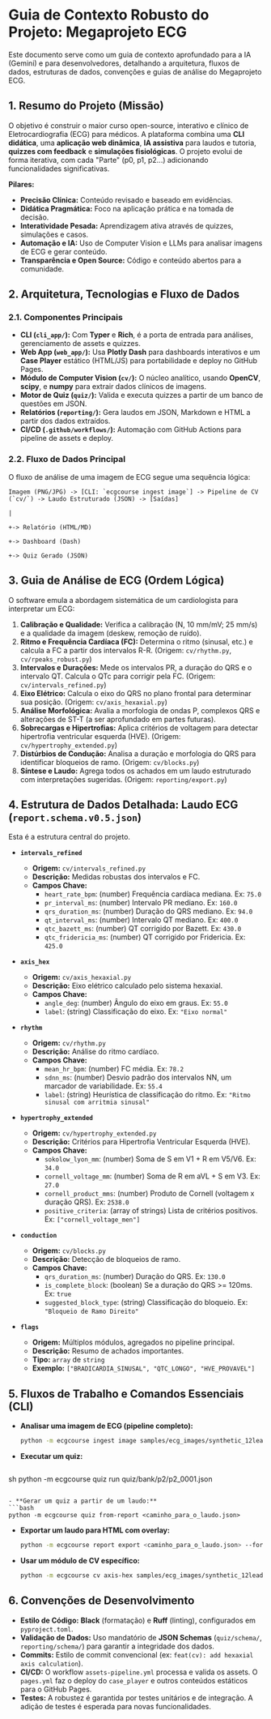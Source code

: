 # Guia de Contexto Robusto do Projeto: Megaprojeto ECG

Este documento serve como um guia de contexto aprofundado para a IA (Gemini) e para desenvolvedores, detalhando a arquitetura, fluxos de dados, estruturas de dados, convenções e guias de análise do Megaprojeto ECG.

## 1. Resumo do Projeto (Missão)

O objetivo é construir o maior curso open-source, interativo e clínico de Eletrocardiografia (ECG) para médicos. A plataforma combina uma **CLI didática**, uma **aplicação web dinâmica**, **IA assistiva** para laudos e tutoria, **quizzes com feedback** e **simulações fisiológicas**. O projeto evolui de forma iterativa, com cada "Parte" (p0, p1, p2...) adicionando funcionalidades significativas.

**Pilares:**
- **Precisão Clínica:** Conteúdo revisado e baseado em evidências.
- **Didática Pragmática:** Foco na aplicação prática e na tomada de decisão.
- **Interatividade Pesada:** Aprendizagem ativa através de quizzes, simulações e casos.
- **Automação e IA:** Uso de Computer Vision e LLMs para analisar imagens de ECG e gerar conteúdo.
- **Transparência e Open Source:** Código e conteúdo abertos para a comunidade.

## 2. Arquitetura, Tecnologias e Fluxo de Dados

### 2.1. Componentes Principais
- **CLI (`cli_app/`):** Com **Typer** e **Rich**, é a porta de entrada para análises, gerenciamento de assets e quizzes.
- **Web App (`web_app/`):** Usa **Plotly Dash** para dashboards interativos e um **Case Player** estático (HTML/JS) para portabilidade e deploy no GitHub Pages.
- **Módulo de Computer Vision (`cv/`):** O núcleo analítico, usando **OpenCV**, **scipy**, e **numpy** para extrair dados clínicos de imagens.
- **Motor de Quiz (`quiz/`):** Valida e executa quizzes a partir de um banco de questões em JSON.
- **Relatórios (`reporting/`):** Gera laudos em JSON, Markdown e HTML a partir dos dados extraídos.
- **CI/CD (`.github/workflows/`):** Automação com GitHub Actions para pipeline de assets e deploy.

### 2.2. Fluxo de Dados Principal
O fluxo de análise de uma imagem de ECG segue uma sequência lógica:

```
Imagem (PNG/JPG) -> [CLI: `ecgcourse ingest image`] -> Pipeline de CV (`cv/`) -> Laudo Estruturado (JSON) -> [Saídas]
                                                                                                           |
                                                                                                           +-> Relatório (HTML/MD)
                                                                                                           +-> Dashboard (Dash)
                                                                                                           +-> Quiz Gerado (JSON)
```

## 3. Guia de Análise de ECG (Ordem Lógica)

O software emula a abordagem sistemática de um cardiologista para interpretar um ECG:

1.  **Calibração e Qualidade:** Verifica a calibração (N, 10 mm/mV; 25 mm/s) e a qualidade da imagem (deskew, remoção de ruído).
2.  **Ritmo e Frequência Cardíaca (FC):** Determina o ritmo (sinusal, etc.) e calcula a FC a partir dos intervalos R-R. (Origem: `cv/rhythm.py`, `cv/rpeaks_robust.py`)
3.  **Intervalos e Durações:** Mede os intervalos PR, a duração do QRS e o intervalo QT. Calcula o QTc para corrigir pela FC. (Origem: `cv/intervals_refined.py`)
4.  **Eixo Elétrico:** Calcula o eixo do QRS no plano frontal para determinar sua posição. (Origem: `cv/axis_hexaxial.py`)
5.  **Análise Morfológica:** Avalia a morfologia de ondas P, complexos QRS e alterações de ST-T (a ser aprofundado em partes futuras).
6.  **Sobrecargas e Hipertrofias:** Aplica critérios de voltagem para detectar hipertrofia ventricular esquerda (HVE). (Origem: `cv/hypertrophy_extended.py`)
7.  **Distúrbios de Condução:** Analisa a duração e morfologia do QRS para identificar bloqueios de ramo. (Origem: `cv/blocks.py`)
8.  **Síntese e Laudo:** Agrega todos os achados em um laudo estruturado com interpretações sugeridas. (Origem: `reporting/export.py`)

## 4. Estrutura de Dados Detalhada: Laudo ECG (`report.schema.v0.5.json`)

Esta é a estrutura central do projeto.

- **`intervals_refined`**
    - **Origem:** `cv/intervals_refined.py`
    - **Descrição:** Medidas robustas dos intervalos e FC.
    - **Campos Chave:**
        - `heart_rate_bpm`: (number) Frequência cardíaca mediana. Ex: `75.0`
        - `pr_interval_ms`: (number) Intervalo PR mediano. Ex: `160.0`
        - `qrs_duration_ms`: (number) Duração do QRS mediano. Ex: `94.0`
        - `qt_interval_ms`: (number) Intervalo QT mediano. Ex: `400.0`
        - `qtc_bazett_ms`: (number) QT corrigido por Bazett. Ex: `430.0`
        - `qtc_fridericia_ms`: (number) QT corrigido por Fridericia. Ex: `425.0`

- **`axis_hex`**
    - **Origem:** `cv/axis_hexaxial.py`
    - **Descrição:** Eixo elétrico calculado pelo sistema hexaxial.
    - **Campos Chave:**
        - `angle_deg`: (number) Ângulo do eixo em graus. Ex: `55.0`
        - `label`: (string) Classificação do eixo. Ex: `"Eixo normal"`

- **`rhythm`**
    - **Origem:** `cv/rhythm.py`
    - **Descrição:** Análise do ritmo cardíaco.
    - **Campos Chave:**
        - `mean_hr_bpm`: (number) FC média. Ex: `78.2`
        - `sdnn_ms`: (number) Desvio padrão dos intervalos NN, um marcador de variabilidade. Ex: `55.4`
        - `label`: (string) Heurística de classificação do ritmo. Ex: `"Ritmo sinusal com arritmia sinusal"`

- **`hypertrophy_extended`**
    - **Origem:** `cv/hypertrophy_extended.py`
    - **Descrição:** Critérios para Hipertrofia Ventricular Esquerda (HVE).
    - **Campos Chave:**
        - `sokolow_lyon_mm`: (number) Soma de S em V1 + R em V5/V6. Ex: `34.0`
        - `cornell_voltage_mm`: (number) Soma de R em aVL + S em V3. Ex: `27.0`
        - `cornell_product_mms`: (number) Produto de Cornell (voltagem x duração QRS). Ex: `2538.0`
        - `positive_criteria`: (array of strings) Lista de critérios positivos. Ex: `["cornell_voltage_men"]`

- **`conduction`**
    - **Origem:** `cv/blocks.py`
    - **Descrição:** Detecção de bloqueios de ramo.
    - **Campos Chave:**
        - `qrs_duration_ms`: (number) Duração do QRS. Ex: `130.0`
        - `is_complete_block`: (boolean) Se a duração do QRS >= 120ms. Ex: `true`
        - `suggested_block_type`: (string) Classificação do bloqueio. Ex: `"Bloqueio de Ramo Direito"`

- **`flags`**
    - **Origem:** Múltiplos módulos, agregados no pipeline principal.
    - **Descrição:** Resumo de achados importantes.
    - **Tipo:** `array` de `string`
    - **Exemplo:** `["BRADICARDIA_SINUSAL", "QTC_LONGO", "HVE_PROVAVEL"]`

## 5. Fluxos de Trabalho e Comandos Essenciais (CLI)

- **Analisar uma imagem de ECG (pipeline completo):**
  ```bash
  python -m ecgcourse ingest image samples/ecg_images/synthetic_12lead.png --deskew --normalize --auto-grid --auto-leads --rpeaks-robust --intervals-refined --axis-hex --rhythm --hypertrophy --blocks --report
  ```

- **Executar um quiz:**
  ```bash
sh
  python -m ecgcourse quiz run quiz/bank/p2/p2_0001.json
  ```

- **Gerar um quiz a partir de um laudo:**
  ```bash
  python -m ecgcourse quiz from-report <caminho_para_o_laudo.json>
  ```

- **Exportar um laudo para HTML com overlay:**
  ```bash
  python -m ecgcourse report export <caminho_para_o_laudo.json> --format html --overlay
  ```

- **Usar um módulo de CV específico:**
  ```bash
  python -m ecgcourse cv axis-hex samples/ecg_images/synthetic_12lead.png --layout 3x4 --json
  ```

## 6. Convenções de Desenvolvimento

- **Estilo de Código:** **Black** (formatação) e **Ruff** (linting), configurados em `pyproject.toml`.
- **Validação de Dados:** Uso mandatório de **JSON Schemas** (`quiz/schema/`, `reporting/schema/`) para garantir a integridade dos dados.
- **Commits:** Estilo de commit convencional (ex: `feat(cv): add hexaxial axis calculation`).
- **CI/CD:** O workflow `assets-pipeline.yml` processa e valida os assets. O `pages.yml` faz o deploy do `case_player` e outros conteúdos estáticos para o GitHub Pages.
- **Testes:** A robustez é garantida por testes unitários e de integração. A adição de testes é esperada para novas funcionalidades.
